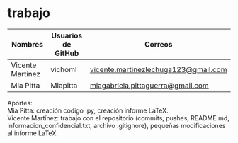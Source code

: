 # trabajo
| Nombres | Usuarios de GitHub | Correos |
| ------- | ------------------ | ------- |
| Vicente Martínez | vichoml | vicente.martinezlechuga123@gmail.com |
| Mia Pitta | Miapitta | miagabriela.pittaguerra@gmail.com |

Aportes:  
Mia Pitta: creación código .py, creación informe LaTeX.  
Vicente Martínez: trabajo con el repositorio (commits, pushes, README.md, informacion_confidencial.txt, archivo .gitignore), pequeñas modificaciones al informe LaTeX.